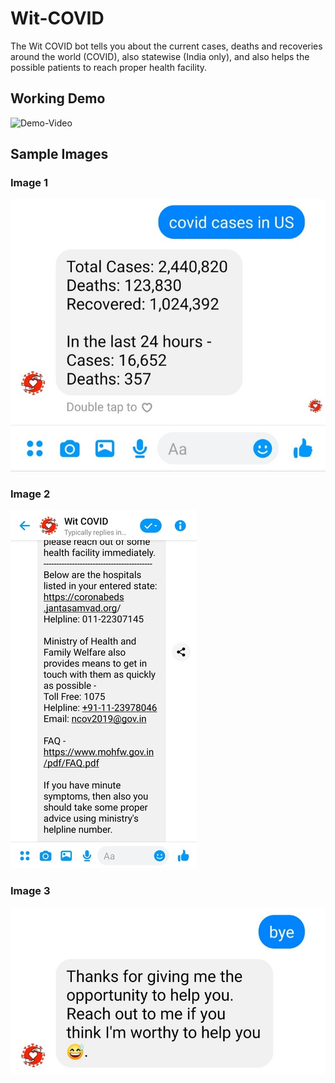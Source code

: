 # Wit-COVID

The Wit COVID bot tells you about the current cases, deaths and recoveries around the world (COVID), also statewise (India only), and also helps the possible patients to reach proper health facility.

## Working Demo
![Demo-Video](https://youtu.be/baZzbJMI00s)

## Sample Images

### Image 1
![Image-1](/images/image1.jpg)

### Image 2
![Image-2](/images/image2.jpg)

### Image 3
![Image-3](/images/image3.jpg)
